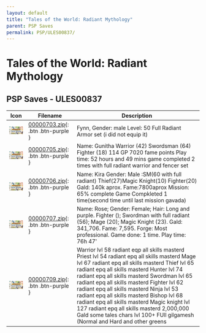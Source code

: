 ```yaml
---
layout: default
title: "Tales of the World: Radiant Mythology"
parent: PSP Saves
permalink: PSP/ULES00837/
---
```

# Tales of the World: Radiant Mythology

## PSP Saves - ULES00837

| Icon | Filename | Description |
|------|----------|-------------|
| ![Tales of the World: Radiant Mythology](ICON0.PNG) | [00000703.zip](00000703.zip){: .btn .btn-purple } | Fynn, Gender: male Level: 50 Full Radiant Armor set (i did not equip it) |
| ![Tales of the World: Radiant Mythology](ICON0.PNG) | [00000705.zip](00000705.zip){: .btn .btn-purple } | Name: Gunitha Warrior (42) Swordsman (64) Fighter (18) 114 GP 7020 fame points Play time: 52 hours and 49 mins game completed 2 times with full radiant warrior and fencer set |
| ![Tales of the World: Radiant Mythology](ICON0.PNG) | [00000706.zip](00000706.zip){: .btn .btn-purple } | Name: Kira Gender: Male :SM(60 with full radiant) Thief(27)Magic Knight(10) Fighter(20) Gald: 140k aprox. Fame:7800aprox Mission: 65% complete Game Compkleted 1 time(second time until last mission gavada) |
| ![Tales of the World: Radiant Mythology](ICON0.PNG) | [00000707.zip](00000707.zip){: .btn .btn-purple } | Name: Rose; Gender: Female; Hair: Long and purple. Fighter (); Swordman with full radiant (56); Mage (20); Magic Knight (23). Gald: 341,706. Fame: 7,595. Forge: Most professional. Game done: 1 time. Play time: 76h 47' |
| ![Tales of the World: Radiant Mythology](ICON0.PNG) | [00000709.zip](00000709.zip){: .btn .btn-purple } | Warrior lvl 58 radiant eqp all skills masterd Priest lvl 54 radiant epq all skills masterd Mage lvl 67 radiant epq all skills masterd Thief lvl 65 radiant epq all skills masterd Hunter lvl 74 radiant epq all skills masterd Swordman lvl 65 radiant epq all skills masterd Fighter lvl 62 radiant epq all skills masterd Ninja lvl 53 radiant epq all skills masterd Bishop lvl 68 radiant epq all skills masterd Magic knight lvl 127 radiant epq all skills masterd 2,000,000 Gald some tales chars lvl 100+ FUll gilgamesh (Normal and Hard and other greens |
